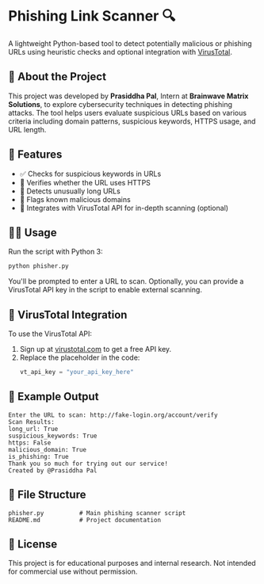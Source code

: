 
# Phishing Link Scanner 🔍

A lightweight Python-based tool to detect potentially malicious or phishing URLs using heuristic checks and optional integration with [VirusTotal](https://www.virustotal.com/).

## 🚀 About the Project

This project was developed by **Prasiddha Pal**, Intern at **Brainwave Matrix Solutions**, to explore cybersecurity techniques in detecting phishing attacks. The tool helps users evaluate suspicious URLs based on various criteria including domain patterns, suspicious keywords, HTTPS usage, and URL length.

## 🧠 Features

- ✅ Checks for suspicious keywords in URLs  
- 🔐 Verifies whether the URL uses HTTPS  
- 📏 Detects unusually long URLs  
- 🚫 Flags known malicious domains  
- 🧪 Integrates with VirusTotal API for in-depth scanning (optional)

## 🧑‍💻 Usage

Run the script with Python 3:

```bash
python phisher.py
```

You'll be prompted to enter a URL to scan. Optionally, you can provide a VirusTotal API key in the script to enable external scanning.

## 🔑 VirusTotal Integration

To use the VirusTotal API:

1. Sign up at [virustotal.com](https://www.virustotal.com) to get a free API key.
2. Replace the placeholder in the code:
   ```python
   vt_api_key = "your_api_key_here"
   ```

## 📝 Example Output

```
Enter the URL to scan: http://fake-login.org/account/verify
Scan Results:
long_url: True
suspicious_keywords: True
https: False
malicious_domain: True
is_phishing: True
Thank you so much for trying out our service!
Created by @Prasiddha Pal
```

## 📁 File Structure

```
phisher.py          # Main phishing scanner script
README.md           # Project documentation
```

## 📜 License

This project is for educational purposes and internal research. Not intended for commercial use without permission.
